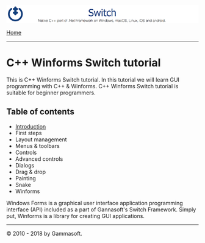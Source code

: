 [![Switch Header](../../Pictures/SwitchNativeC++port.png)](https://gammasoft71.wixsite.com/switch)

[Home](Home.md)

______________________________________________________________________________________________

# C++ Winforms Switch tutorial

This is C++ Winforms Switch tutorial. In this tutorial we will learn GUI programming with C++ & Winforms. C++ Winforms Switch tutorial is suitable for beginner programmers.

## Table of contents

* [Introduction](Introduction.md)
* First steps
* Layout management
* Menus & toolbars
* Controls
* Advanced controls
* Dialogs
* Drag & drop
* Painting
* Snake
* Winforms

Windows Forms is a graphical user interface application programming interface (API) included as a part of Gannasoft's Switch Framework. Simply put, Winforms is a library for creating GUI applications.

______________________________________________________________________________________________

© 2010 - 2018 by Gammasoft.
